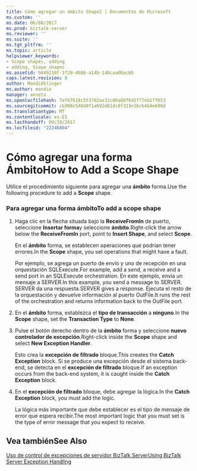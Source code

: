 ```yaml
---
title: Cómo agregar un ámbito Shape2 | Documentos de Microsoft
ms.custom: ''
ms.date: 06/08/2017
ms.prod: biztalk-server
ms.reviewer: ''
ms.suite: ''
ms.tgt_pltfrm: ''
ms.topic: article
helpviewer_keywords:
- Scope shapes, adding
- adding, Scope shapes
ms.assetid: 9449210f-1f29-4b86-a14b-148caa06ac6b
caps.latest.revision: 8
author: MandiOhlinger
ms.author: mandia
manager: anneta
ms.openlocfilehash: 7ef67618c553702ae32cd0a88f6d2f77eb1ff053
ms.sourcegitcommit: cb908c540d8f1a692d01dc8f313e16cb4b4e696d
ms.translationtype: MT
ms.contentlocale: es-ES
ms.lasthandoff: 09/20/2017
ms.locfileid: "22246804"
---
```

# <a name="how-to-add-a-scope-shape"></a><span data-ttu-id="46e2a-102">Cómo agregar una forma Ámbito</span><span class="sxs-lookup"><span data-stu-id="46e2a-102">How to Add a Scope Shape</span></span>
<span data-ttu-id="46e2a-103">Utilice el procedimiento siguiente para agregar una **ámbito** forma.</span><span class="sxs-lookup"><span data-stu-id="46e2a-103">Use the following procedure to add a **Scope** shape.</span></span>  
  
### <a name="to-add-a-scope-shape"></a><span data-ttu-id="46e2a-104">Para agregar una forma ámbito</span><span class="sxs-lookup"><span data-stu-id="46e2a-104">To add a scope shape</span></span>  
  
1.  <span data-ttu-id="46e2a-105">Haga clic en la flecha situada bajo la **ReceiveFromIn** de puerto, seleccione **Insertar forma**y seleccione **ámbito**.</span><span class="sxs-lookup"><span data-stu-id="46e2a-105">Right-click the arrow below the **ReceiveFromIn** port, point to **Insert Shape**, and select **Scope**.</span></span>  
  
     <span data-ttu-id="46e2a-106">En el **ámbito** forma, se establecen operaciones que podrían tener errores.</span><span class="sxs-lookup"><span data-stu-id="46e2a-106">In the **Scope** shape, you set operations that might have a fault.</span></span>  
  
     <span data-ttu-id="46e2a-107">Por ejemplo, se agrega un puerto de envío y uno de recepción en una orquestación SQLExecute.</span><span class="sxs-lookup"><span data-stu-id="46e2a-107">For example, add a send, a receive and a send port in an SQLExecute orchestration.</span></span> <span data-ttu-id="46e2a-108">En este ejemplo, envía un mensaje a SERVER.</span><span class="sxs-lookup"><span data-stu-id="46e2a-108">In this example, you send a message to SERVER.</span></span> <span data-ttu-id="46e2a-109">SERVER da una respuesta.</span><span class="sxs-lookup"><span data-stu-id="46e2a-109">SERVER gives a response.</span></span> <span data-ttu-id="46e2a-110">Ejecuta el resto de la orquestación y devuelve información al puerto OutFile.</span><span class="sxs-lookup"><span data-stu-id="46e2a-110">It runs the rest of the orchestration and returns information back to the OutFile port.</span></span>  
  
2.  <span data-ttu-id="46e2a-111">En el **ámbito** forma, establezca el **tipo de transacción** a **ninguno**.</span><span class="sxs-lookup"><span data-stu-id="46e2a-111">In the **Scope** shape, set the **Transaction Type** to **None**.</span></span>  
  
3.  <span data-ttu-id="46e2a-112">Pulse el botón derecho dentro de la **ámbito** forma y seleccione **nuevo controlador de excepción**.</span><span class="sxs-lookup"><span data-stu-id="46e2a-112">Right-click inside the **Scope** shape and select **New Exception Handler**.</span></span>  
  
     <span data-ttu-id="46e2a-113">Esto crea la **excepción de filtrado** bloque.</span><span class="sxs-lookup"><span data-stu-id="46e2a-113">This creates the **Catch Exception** block.</span></span> <span data-ttu-id="46e2a-114">Si se produce una excepción desde el sistema back-end, se detecta en el **excepción de filtrado** bloque.</span><span class="sxs-lookup"><span data-stu-id="46e2a-114">If an exception occurs from the back-end system, it is caught inside the **Catch Exception** block.</span></span>  
  
4.  <span data-ttu-id="46e2a-115">En el **excepción de filtrado** bloque, debe agregar la lógica.</span><span class="sxs-lookup"><span data-stu-id="46e2a-115">In the **Catch Exception** block, you must add the logic.</span></span>  
  
     <span data-ttu-id="46e2a-116">La lógica más importante que debe establecer es el tipo de mensaje de error que espera recibir.</span><span class="sxs-lookup"><span data-stu-id="46e2a-116">The most important logic that you must set is the type of error message that you expect to receive.</span></span>  
  
## <a name="see-also"></a><span data-ttu-id="46e2a-117">Vea también</span><span class="sxs-lookup"><span data-stu-id="46e2a-117">See Also</span></span>  
 [<span data-ttu-id="46e2a-118">Uso de control de excepciones de servidor BizTalk Server</span><span class="sxs-lookup"><span data-stu-id="46e2a-118">Using BizTalk Server Exception Handling</span></span>](../core/using-biztalk-server-exception-handling3.md)